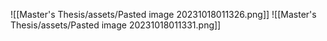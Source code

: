 ![[Master's Thesis/assets/Pasted image 20231018011326.png]]
![[Master's Thesis/assets/Pasted image 20231018011331.png]]